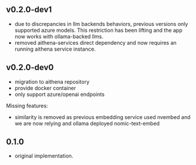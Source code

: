 ## v0.2.0-dev1

- due to discrepancies in llm backends behaviors,
previous versions only supported azure models. This restriction has
been lifting and the app now works with ollama-backed llms. 
- removed aithena-services direct dependency and now requires an running
aithena service instance.

## v0.2.0-dev0

- migration to aithena repository
- provide docker container
- only support azure/openai endpoints

Missing features:
- similarity is removed as previous embedding service used nvembed
and we are now relying and ollama deployed nomic-text-embed


## 0.1.0 

- original implementation.